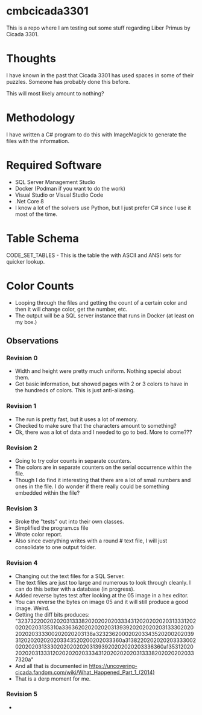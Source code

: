 # cmbcicada3301
This is a repo where I am testing out some stuff regarding Liber Primus by Cicada 3301.

# Thoughts
I have known in the past that Cicada 3301 has used spaces in some of their puzzles.  Someone has probably done this before.

This will most likely amount to nothing?

# Methodology
I have written a C# program to do this with ImageMagick to generate the files with the information.

# Required Software
- SQL Server Management Studio
- Docker (Podman if you want to do the work)
- Visual Studio or Visual Studio Code
- .Net Core 8
- I know a lot of the solvers use Python, but I just prefer C# since I use it most of the time.

# Table Schema
CODE_SET_TABLES - This is the table the with ASCII and ANSI sets for quicker lookup.

# Color Counts
- Looping through the files and getting the count of a certain color and then it will change color, get the number, etc.
- The output will be a SQL server instance that runs in Docker (at least on my box.)

## Observations
### Revision 0
- Width and height were pretty much uniform.  Nothing special about them.
- Got basic information, but showed pages with 2 or 3 colors to have in the hundreds of colors.  This is just anti-aliasing.

### Revision 1
- The run is pretty fast, but it uses a lot of memory.
- Checked to make sure that the characters amount to something?
- Ok, there was a lot of data and I needed to go to bed.  More to come???

### Revision 2
- Going to try color counts in separate counters.
- The colors are in separate counters on the serial occurrence within the file.
- Though I do find it interesting that there are a lot of small numbers and ones in the file.  I do wonder if there really could be something embedded within the file?

### Revision 3
- Broke the "tests" out into their own classes.
- Simplified the program.cs file
- Wrote color report.
- Also since everything writes with a round # text file, I will just consolidate to one output folder.

### Revision 4
- Changing out the text files for a SQL Server.
- The text files are just too large and numerous to look through cleanly.  I can do this better with a database (in progress).
- Added reverse bytes test after looking at the 05 image in a hex editor.
- You can reverse the bytes on image 05 and it will still produce a good image.  Weird.
- Getting the diff bits produces: "3237322002020203133382020202020333431202020202031333120202020203135310a33636202020202031393920202020203133302020202020333300202020203138a323236200020203343520200202039312020202020203343520200202033360a31382202020202033330020202020313330202020202031393920202020203336360a135312020202020313331202020202033343120202020203133382020202020337320a<LF><LF>"
- And all that is documented in https://uncovering-cicada.fandom.com/wiki/What_Happened_Part_1_(2014)
- That is a derp moment for me.

### Revision 5
- 